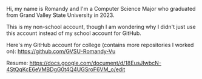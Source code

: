 Hi, my name is Romandy and I'm a Computer Science Major who graduated from Grand Valley State University in 2023.

This is my non-school account, though I am wondering why I didn't just use this account instead of my school account for GitHub.

Here's my GitHub account for college (contains more repositories I worked on): https://github.com/GVSU-Romandy-Vu

Resume: https://docs.google.com/document/d/18EusJIwbcN-4StQqKcE6eVMBDgG0t4Q4UGSroF6VM_o/edit

<!--
**RomandyVu/RomandyVu** is a ✨ _special_ ✨ repository because its `README.md` (this file) appears on your GitHub profile.

Here are some ideas to get you started:

- 🔭 I’m currently working on ...
- 🌱 I’m currently learning ...
- 👯 I’m looking to collaborate on ...
- 🤔 I’m looking for help with ...
- 💬 Ask me about ...
- 📫 How to reach me: ...
- 😄 Pronouns: ...
- ⚡ Fun fact: ...
-->
